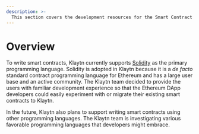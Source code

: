 ```yaml
---
description: >-
  This section covers the development resources for the Smart Contract development.
---
```


# Overview

To write smart contracts, Klaytn currently supports [Solidity](https://github.com/ethereum/solidity) as the primary programming language. Solidity is adopted in Klaytn because it is a *de facto* standard contract programming language for Ethereum and has a large user base and an active community. The Klaytn team decided to provide the users with familiar development experience so that the Ethereum DApp developers could easily experiment with or migrate their existing smart contracts to Klaytn.

In the future, Klaytn also plans to support writing smart contracts using other programming languages. The Klaytn team is investigating various favorable programming languages that developers might embrace.